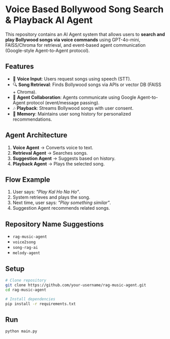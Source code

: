 # Voice Based Bollywood Song Search & Playback AI Agent

This repository contains an AI Agent system that allows users to **search and play Bollywood songs via voice commands** using GPT-4o-mini, FAISS/Chroma for retrieval, and event-based agent communication (Google-style Agent-to-Agent protocol).

## Features
- 🎤 **Voice Input**: Users request songs using speech (STT).  
- 🔍 **Song Retrieval**: Finds Bollywood songs via APIs or vector DB (FAISS + Chroma).  
- 🤖 **Agent Collaboration**: Agents communicate using Google Agent-to-Agent protocol (event/message passing).  
- 🎶 **Playback**: Streams Bollywood songs with user consent.  
- 🧠 **Memory**: Maintains user song history for personalized recommendations.  

## Agent Architecture
1. **Voice Agent** → Converts voice to text.  
2. **Retrieval Agent** → Searches songs.  
3. **Suggestion Agent** → Suggests based on history.  
4. **Playback Agent** → Plays the selected song.  

## Flow Example
1. User says: *"Play Kal Ho Na Ho"*.  
2. System retrieves and plays the song.  
3. Next time, user says: *"Play something similar"*.  
4. Suggestion Agent recommends related songs.  

## Repository Name Suggestions
- `rag-music-agent`
- `voice2song`
- `song-rag-ai`
- `melody-agent`

## Setup
```bash
# Clone repository
git clone https://github.com/your-username/rag-music-agent.git
cd rag-music-agent

# Install dependencies
pip install -r requirements.txt
```

## Run
```bash
python main.py
```
